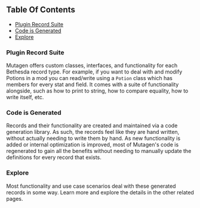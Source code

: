 <!-- START doctoc generated TOC please keep comment here to allow auto update -->
<!-- DON'T EDIT THIS SECTION, INSTEAD RE-RUN doctoc TO UPDATE -->
## Table Of Contents

- [Plugin Record Suite](#plugin-record-suite)
- [Code is Generated](#code-is-generated)
- [Explore](#explore)

<!-- END doctoc generated TOC please keep comment here to allow auto update -->

### Plugin Record Suite
Mutagen offers custom classes, interfaces, and functionality for each Bethesda record type.  For example, if you want to deal with and modify Potions in a mod you can read/write using a `Potion` class which has members for every stat and field.  It comes with a suite of functionality alongside, such as how to print to string, how to compare equality, how to write itself, etc.

### Code is Generated
Records and their functionality are created and maintained via a code generation library.  As such, the records feel like they are hand written, without actually needing to write them by hand.  As new functionality is added or internal optimization is improved, most of Mutagen's code is regenerated to gain all the benefits without needing to manually update the definitions for every record that exists. 

### Explore
Most functionality and use case scenarios deal with these generated records in some way.  Learn more and explore the details in the other related pages.